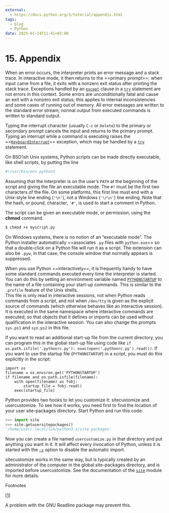 ```yaml
---
external:
  - https://docs.python.org/3/tutorial/appendix.html
tags:
  - blog
  - Python
date: 2025-01-14T11:41+03:00
---
```


# 15. Appendix

When an error occurs, the interpreter prints an error message and a stack trace.
In interactive mode, it then returns to the ==primary prompt==; when input came
from a file, it exits with a nonzero exit status after printing the stack trace.
Exceptions handled by an
[`except`](https://docs.python.org/3/reference/compound_stmts.html#except)
clause in a [`try`](https://docs.python.org/3/reference/compound_stmts.html#try)
statement are not errors in this context. Some errors are unconditionally fatal
and cause an exit with a nonzero exit status; this applies to internal
inconsistencies and some cases of running out of memory. All error messages are
written to the standard error stream; normal output from executed commands is
written to standard output.

Typing the interrupt character (usually `C-c` or `Delete`) to the primary or
secondary prompt cancels the input and returns to the primary prompt.
Typing an interrupt while a command is executing raises the
==[`KeyboardInterrupt`](https://docs.python.org/3/library/exceptions.html#KeyboardInterrupt)==
exception, which may be handled by a
[`try`](https://docs.python.org/3/reference/compound_stmts.html#try) statement.

On BSD’ish Unix systems, Python scripts can be made directly executable, like
shell scripts, by putting the line
&#10;<br>
```sh
#!/usr/bin/env python3
```
Assuming that the interpreter is on the user’s `PATH` at the beginning of the
script and giving the file an executable mode. The `#!` must be the first two
characters of the file. On some platforms, this first line must end with a
Unix-style line ending (`'\n'`), not a Windows (`'\r\n'`) line ending. Note that
the hash, or pound, character, `'#'`, is used to start a comment in Python.

The script can be given an executable mode, or permission, using the **chmod**
command.
&#10;<br>
```sh
$ chmod +x myscript.py
```

On Windows systems, there is no notion of an “executable mode”. The Python
installer automatically ==associates `.py` files with `python.exe`== so that a
double-click on a Python file will run it as a script. The extension can also be
`.pyw`, in that case, the console window that normally appears is suppressed.

When you use Python ==interactively==, it is frequently handy to have some
standard commands executed every time the interpreter is started. You can do
this by setting an environment variable named
[`PYTHONSTARTUP`](https://docs.python.org/3/using/cmdline.html#envvar-PYTHONSTARTUP)
to the name of a file containing your start-up commands. This is similar to the
`.profile` feature of the Unix shells.
\
This file is only read in interactive sessions, not when Python reads commands
from a script, and not when `/dev/tty` is given as the explicit source of
commands (which otherwise behaves like an interactive session). It is executed
in the same namespace where interactive commands are executed, so that objects
that it defines or imports can be used without qualification in the interactive
session. You can also change the prompts `sys.ps1` and `sys.ps2` in this file.

If you want to read an additional start-up file from the current directory, you
can program this in the global start-up file using code like `if
os.path.isfile('.pythonrc.py'): exec(open('.pythonrc.py').read())`. If you want
to use the startup file (`PYTHONSTARTUP`) in a script, you must do this
explicitly in the script:
&#10;<br>
```
import os
filename = os.environ.get('PYTHONSTARTUP')
if filename and os.path.isfile(filename):
    with open(filename) as fobj:
        startup_file = fobj.read()
    exec(startup_file)
```

Python provides two hooks to let you customize it: sitecustomize and
usercustomize. To see how it works, you need first to find the location of your
user site-packages directory. Start Python and run this code:
```python
>>> import site
>>> site.getusersitepackages()
'/home/user/.local/lib/python3.x/site-packages'
```

Now you can create a file named `usercustomize.py` in that directory and put
anything you want in it. It will affect every invocation of Python, unless it is
started with the
[`-s`](https://docs.python.org/3/tutorial/appendix.html../using/cmdline.html#cmdoption-s)
option to disable the automatic import.

sitecustomize works in the same way, but is typically created by an administrator of the computer in the global site-packages directory, and is imported before usercustomize. See the documentation of the [`site`](https://docs.python.org/3/tutorial/appendix.html../library/site.html#module-site "site: Module responsible for site-specific configuration.") module for more details.

Footnotes

\[[1](https://docs.python.org/3/tutorial/appendix.html#id1)\]

A problem with the GNU Readline package may prevent this.
